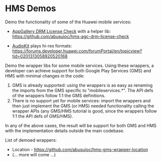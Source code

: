 # HMS Demos 
Demo the functionality of some of the Huawei mobile services:

- [AppGallery DRM License Check](https://developer.huawei.com/consumer/en/doc/development/AppGallery-connect-Guides/appgallerykit-paydownload-sdkdownload) with a helper lib: https://github.com/abusuioc/hms-agc-drm-license-check

- [AudioKit](https://developer.huawei.com/consumer/en/hms/huawei-audiokit/) plays hi-res formats: https://forums.developer.huawei.com/forumPortal/en/topicview?tid=0201313058920520168

  

Demo the wrapper libs for some mobile services. Using these wrappers, a developer can achieve support for both Google Play Services (GMS) and HMS with minimal changes in the code:

1. GMS is already supported: using the wrappers is as easy as renaming the imports from the GMS specific to "mobileservices.*". The API defs of the wrappers follow 1:1 the GMS definitions.
2. There is no support yet for mobile services: import the wrappers and then just implement the GMS (or HMS) needed functionality calling the wrapper APIs (any GMS/HMS tutorial is good, since the wrappers follow 1:1 the API defs of GMS/HMS).

In any of the above cases, the result will be support for both GMS and HMS with the implementation details outside the main codebase.

List of demoed wrappers:

* Location - https://github.com/abusuioc/hms-gms-wrapper-location
* (... more will come ...)

